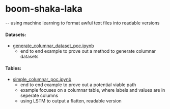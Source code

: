 # boom-shaka-laka

-- using machine learning to format awful text files into readable versions

#### Datasets:

- [generate_columnar_dataset_poc.ipynb](https://github.com/dpasse/boom-shaka-laka/tree/master/notebooks/tables/generate_columnar_dataset_poc.ipynb)
  - end to end example to prove out a method to generate columnar datasets

#### Tables:

- [simple_columnar_poc.ipynb](https://github.com/dpasse/boom-shaka-laka/tree/master/notebooks/tables/simple_columnar_poc.ipynb)
  - end to end example to prove out a potential viable path
  - example focuses on a columnar table, where labels and values are in seperate columns
  - using LSTM to output a flatten, readable version
